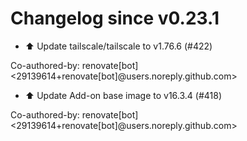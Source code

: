 # Changelog since v0.23.1
- ⬆️ Update tailscale/tailscale to v1.76.6 (#422)

Co-authored-by: renovate[bot] <29139614+renovate[bot]@users.noreply.github.com> 
- ⬆️ Update Add-on base image to v16.3.4 (#418)

Co-authored-by: renovate[bot] <29139614+renovate[bot]@users.noreply.github.com> 
